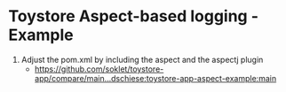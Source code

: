 # Toystore Aspect-based logging - Example

1. Adjust the pom.xml by including the aspect and the aspectj plugin
    - https://github.com/soklet/toystore-app/compare/main...dschiese:toystore-app-aspect-example:main

